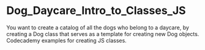# Dog_Daycare_Intro_to_Classes_JS
You want to create a catalog of all the dogs who belong to a daycare, by creating a Dog class that serves as a template for creating new Dog objects.  Codecademy examples for creating JS classes.
